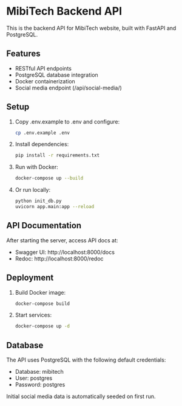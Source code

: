 # MibiTech Backend API

This is the backend API for MibiTech website, built with FastAPI and PostgreSQL.

## Features

- RESTful API endpoints
- PostgreSQL database integration
- Docker containerization
- Social media endpoint (/api/social-media/)

## Setup

1. Copy .env.example to .env and configure:
   ```bash
   cp .env.example .env
   ```

2. Install dependencies:
   ```bash
   pip install -r requirements.txt
   ```

3. Run with Docker:
   ```bash
   docker-compose up --build
   ```

4. Or run locally:
   ```bash
   python init_db.py
   uvicorn app.main:app --reload
   ```

## API Documentation

After starting the server, access API docs at:
- Swagger UI: http://localhost:8000/docs
- Redoc: http://localhost:8000/redoc

## Deployment

1. Build Docker image:
   ```bash
   docker-compose build
   ```

2. Start services:
   ```bash
   docker-compose up -d
   ```

## Database

The API uses PostgreSQL with the following default credentials:
- Database: mibitech
- User: postgres
- Password: postgres

Initial social media data is automatically seeded on first run.